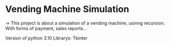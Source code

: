 # Vending Machine Simulation
-> This project is about a simulation of a vending machine, usinng recursion.
With forms of payment, sales reports...

Version of python 3.10
Librarys: Tkinter
